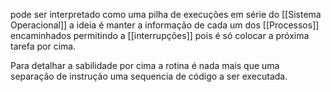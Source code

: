 pode ser interpretado como uma pilha de execuções em série do [[Sistema Operacional]] a ideia é manter a informação de cada um dos [[Processos]] encaminhados permitindo a [[interrupções]] pois é só colocar a próxima tarefa por cima.

Para detalhar a sabilidade por cima a rotina é nada mais que uma separação de instrução uma sequencia de código a ser executada.